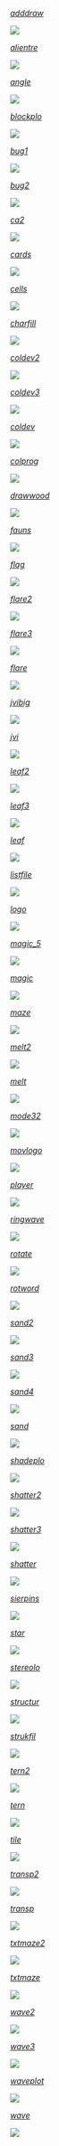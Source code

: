 [*adddraw*](../../programs/BAS12/adddraw)

![](adddraw.png)

[*alientre*](../../programs/BAS12/alientre)

![](alientre.png)

[*angle*](../../programs/BAS12/angle)

![](angle.png)

[*blockplo*](../../programs/BAS12/blockplo)

![](blockplo.png)

[*bug1*](../../programs/BAS12/bug1)

![](bug1.png)

[*bug2*](../../programs/BAS12/bug2)

![](bug2.png)

[*ca2*](../../programs/BAS12/ca2)

![](ca2.png)

[*cards*](../../programs/BAS12/cards)

![](cards.png)

[*cells*](../../programs/BAS12/cells)

![](cells.png)

[*charfill*](../../programs/BAS12/charfill)

![](charfill.png)

[*coldev2*](../../programs/BAS12/coldev2)

![](coldev2.png)

[*coldev3*](../../programs/BAS12/coldev3)

![](coldev3.png)

[*coldev*](../../programs/BAS12/coldev)

![](coldev.png)

[*colprog*](../../programs/BAS12/colprog)

![](colprog.png)

[*drawwood*](../../programs/BAS12/drawwood)

![](drawwood.png)

[*fauns*](../../programs/BAS12/fauns)

![](fauns.png)

[*flag*](../../programs/BAS12/flag)

![](flag.png)

[*flare2*](../../programs/BAS12/flare2)

![](flare2.png)

[*flare3*](../../programs/BAS12/flare3)

![](flare3.png)

[*flare*](../../programs/BAS12/flare)

![](flare.png)

[*jvibig*](../../programs/BAS12/jvibig)

![](jvibig.png)

[*jvi*](../../programs/BAS12/jvi)

![](jvi.png)

[*leaf2*](../../programs/BAS12/leaf2)

![](leaf2.png)

[*leaf3*](../../programs/BAS12/leaf3)

![](leaf3.png)

[*leaf*](../../programs/BAS12/leaf)

![](leaf.png)

[*listfile*](../../programs/BAS12/listfile)

![](listfile.png)

[*logo*](../../programs/BAS12/logo)

![](logo.png)

[*magic_5*](../../programs/BAS12/magic_5)

![](magic_5.png)

[*magic*](../../programs/BAS12/magic)

![](magic.png)

[*maze*](../../programs/BAS12/maze)

![](maze.png)

[*melt2*](../../programs/BAS12/melt2)

![](melt2.png)

[*melt*](../../programs/BAS12/melt)

![](melt.png)

[*mode32*](../../programs/BAS12/mode32)

![](mode32.png)

[*movlogo*](../../programs/BAS12/movlogo)

![](movlogo.png)

[*player*](../../programs/BAS12/player)

![](player.png)

[*ringwave*](../../programs/BAS12/ringwave)

![](ringwave.png)

[*rotate*](../../programs/BAS12/rotate)

![](rotate.png)

[*rotword*](../../programs/BAS12/rotword)

![](rotword.png)

[*sand2*](../../programs/BAS12/sand2)

![](sand2.png)

[*sand3*](../../programs/BAS12/sand3)

![](sand3.png)

[*sand4*](../../programs/BAS12/sand4)

![](sand4.png)

[*sand*](../../programs/BAS12/sand)

![](sand.png)

[*shadeplo*](../../programs/BAS12/shadeplo)

![](shadeplo.png)

[*shatter2*](../../programs/BAS12/shatter2)

![](shatter2.png)

[*shatter3*](../../programs/BAS12/shatter3)

![](shatter3.png)

[*shatter*](../../programs/BAS12/shatter)

![](shatter.png)

[*sierpins*](../../programs/BAS12/sierpins)

![](sierpins.png)

[*star*](../../programs/BAS12/star)

![](star.png)

[*stereolo*](../../programs/BAS12/stereolo)

![](stereolo.png)

[*structur*](../../programs/BAS12/structur)

![](structur.png)

[*strukfil*](../../programs/BAS12/strukfil)

![](strukfil.png)

[*tern2*](../../programs/BAS12/tern2)

![](tern2.png)

[*tern*](../../programs/BAS12/tern)

![](tern.png)

[*tile*](../../programs/BAS12/tile)

![](tile.png)

[*transp2*](../../programs/BAS12/transp2)

![](transp2.png)

[*transp*](../../programs/BAS12/transp)

![](transp.png)

[*txtmaze2*](../../programs/BAS12/txtmaze2)

![](txtmaze2.png)

[*txtmaze*](../../programs/BAS12/txtmaze)

![](txtmaze.png)

[*wave2*](../../programs/BAS12/wave2)

![](wave2.png)

[*wave3*](../../programs/BAS12/wave3)

![](wave3.png)

[*waveplot*](../../programs/BAS12/waveplot)

![](waveplot.png)

[*wave*](../../programs/BAS12/wave)

![](wave.png)

